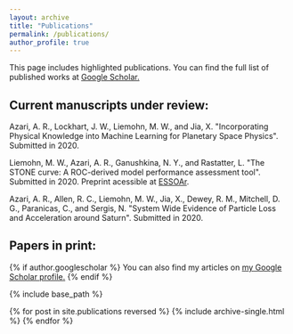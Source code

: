 ```yaml
---
layout: archive
title: "Publications"
permalink: /publications/
author_profile: true
---
```

This page includes highlighted publications. You can find the full list of published works at <a href="https://scholar.google.com/citations?hl=en&user=UdcGQbYAAAAJ"> Google Scholar.</a>

## Current manuscripts under review: 

Azari, A. R., Lockhart, J. W., Liemohn, M. W., and Jia, X. "Incorporating Physical Knowledge into Machine Learning for Planetary Space Physics". Submitted in 2020.

Liemohn, M. W., Azari, A. R., Ganushkina, N. Y., and Rastatter, L. "The STONE curve: A ROC-derived model performance assessment tool". Submitted in 2020. Preprint acessible at <a href="https://www.essoar.org/doi/10.1002/essoar.10502020.1"> ESSOAr</a>.

Azari, A. R., Allen, R. C., Liemohn, M. W., Jia, X., Dewey, R. M., Mitchell, D. G., Paranicas, C., and Sergis, N. "System Wide Evidence of Particle Loss and Acceleration around Saturn". Submitted in 2020.

## Papers in print:

{% if author.googlescholar %}
  You can also find my articles on <u><a href="{{author.googlescholar}}">my Google Scholar profile</a>.</u>
{% endif %}

{% include base_path %}

{% for post in site.publications reversed %}
  {% include archive-single.html %}
{% endfor %}
